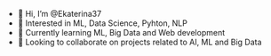 - 👋 Hi, I’m @Ekaterina37
- 👀 Interested in ML, Data Science, Pyhton, NLP
- 🌱 Currently learning ML, Big Data and Web development
- 💞️ Looking to collaborate on projects related to AI, ML and Big Data


<!---
Ekaterina37/Ekaterina37 is a ✨ special ✨ repository because its `README.md` (this file) appears on your GitHub profile.
You can click the Preview link to take a look at your changes.
--->
